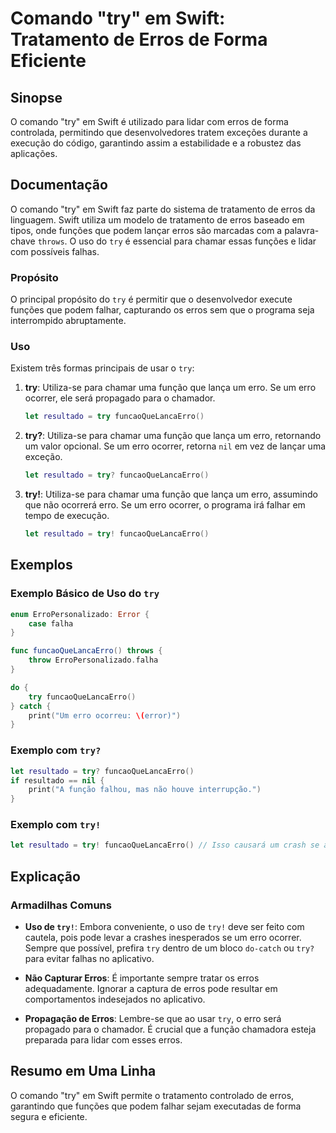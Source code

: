 <!--
Meta Description: # Comando "try" em Swift: Tratamento de Erros de Forma Eficiente ## Sinopse O comando "try" em Swift é utilizado para lidar com erros de forma control...
Meta Keywords: try, que, erros, swift, erro
-->

# Comando "try" em Swift: Tratamento de Erros de Forma Eficiente

## Sinopse
O comando "try" em Swift é utilizado para lidar com erros de forma controlada, permitindo que desenvolvedores tratem exceções durante a execução do código, garantindo assim a estabilidade e a robustez das aplicações.

## Documentação
O comando "try" em Swift faz parte do sistema de tratamento de erros da linguagem. Swift utiliza um modelo de tratamento de erros baseado em tipos, onde funções que podem lançar erros são marcadas com a palavra-chave `throws`. O uso do `try` é essencial para chamar essas funções e lidar com possíveis falhas.

### Propósito
O principal propósito do `try` é permitir que o desenvolvedor execute funções que podem falhar, capturando os erros sem que o programa seja interrompido abruptamente.

### Uso
Existem três formas principais de usar o `try`:

1. **try**: Utiliza-se para chamar uma função que lança um erro. Se um erro ocorrer, ele será propagado para o chamador.
   
   ```swift
   let resultado = try funcaoQueLancaErro()
   ```

2. **try?**: Utiliza-se para chamar uma função que lança um erro, retornando um valor opcional. Se um erro ocorrer, retorna `nil` em vez de lançar uma exceção.
   
   ```swift
   let resultado = try? funcaoQueLancaErro()
   ```

3. **try!**: Utiliza-se para chamar uma função que lança um erro, assumindo que não ocorrerá erro. Se um erro ocorrer, o programa irá falhar em tempo de execução.
   
   ```swift
   let resultado = try! funcaoQueLancaErro()
   ```

## Exemplos
### Exemplo Básico de Uso do `try`
```swift
enum ErroPersonalizado: Error {
    case falha
}

func funcaoQueLancaErro() throws {
    throw ErroPersonalizado.falha
}

do {
    try funcaoQueLancaErro()
} catch {
    print("Um erro ocorreu: \(error)")
}
```

### Exemplo com `try?`
```swift
let resultado = try? funcaoQueLancaErro()
if resultado == nil {
    print("A função falhou, mas não houve interrupção.")
}
```

### Exemplo com `try!`
```swift
let resultado = try! funcaoQueLancaErro() // Isso causará um crash se a função falhar
```

## Explicação
### Armadilhas Comuns
- **Uso de `try!`**: Embora conveniente, o uso de `try!` deve ser feito com cautela, pois pode levar a crashes inesperados se um erro ocorrer. Sempre que possível, prefira `try` dentro de um bloco `do-catch` ou `try?` para evitar falhas no aplicativo.
  
- **Não Capturar Erros**: É importante sempre tratar os erros adequadamente. Ignorar a captura de erros pode resultar em comportamentos indesejados no aplicativo.

- **Propagação de Erros**: Lembre-se que ao usar `try`, o erro será propagado para o chamador. É crucial que a função chamadora esteja preparada para lidar com esses erros.

## Resumo em Uma Linha
O comando "try" em Swift permite o tratamento controlado de erros, garantindo que funções que podem falhar sejam executadas de forma segura e eficiente.